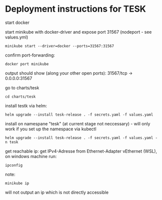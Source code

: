 # Deployment instructions for TESK


start docker

start minikube with docker-driver and expose port 31567 (nodeport - see values.yml)
```
minikube start --driver=docker --ports=31567:31567
```

confirm port-forwarding:
```
docker port minikube
```

output should show (along your other open ports):
31567/tcp -> 0.0.0.0:31567


go to charts/tesk
```
cd charts/tesk
```

install testk via helm:
```
helm upgrade --install tesk-release . -f secrets.yaml -f values.yaml
```

install on namespane "tesk" (at current stage not neccessary) -  will only work if you set up the namespace via kubectl
```
helm upgrade --install tesk-release . -f secrets.yaml -f values.yaml -n tesk
```

get reachable ip:
get IPv4-Adresse from Ethernet-Adapter vEthernet (WSL), on windows machine run:

```
ipconfig
```

note:

```
minikube ip
``` 
will not output an ip which is not directly accessible

